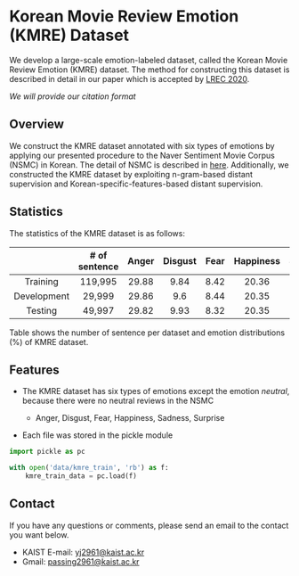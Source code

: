 # Korean Movie Review Emotion (KMRE) Dataset

[LREC 2020]: https://lrec2020.lrec-conf.org/en/

We develop a large-scale emotion-labeled dataset, called the Korean Movie Review Emotion (KMRE) dataset. The method for constructing this dataset is described in detail in our paper which is accepted by [LREC 2020].

*We will provide our citation format*

## Overview

[here]: https://github.com/e9t/nsmc

We construct the KMRE dataset annotated with six types of emotions by applying our presented procedure to the Naver Sentiment Movie Corpus (NSMC) in Korean. The detail of NSMC is described in [here]. Additionally, we constructed the KMRE dataset by exploiting n-gram-based distant supervision and Korean-specific-features-based distant supervision.
  
## Statistics

The statistics of the KMRE dataset is as follows:

|             | # of sentence | Anger | Disgust | Fear | Happiness | Sadness | Surprise |
|:-----------:|:-------------:|:-----:|:-------:|:----:|:---------:|:-------:|:--------:|
|   Training  |    119,995    | 29.88 |   9.84  | 8.42 |   20.36   |  23.93  |   7.57   |
| Development |     29,999    | 29.86 |   9.6   | 8.44 |   20.35   |  24.17  |   7.58   |
|   Testing   |     49,997    | 29.82 |   9.93  | 8.32 |   20.35   |   24.0  |   7.58   |

Table shows the number of sentence per dataset and emotion distributions (\%) of KMRE dataset.

## Features

- The KMRE dataset has six types of emotions except the emotion *neutral*, because there were no neutral reviews in the NSMC
  - Anger, Disgust, Fear, Happiness, Sadness, Surprise
  
  
- Each file was stored in the pickle module

```python
import pickle as pc

with open('data/kmre_train', 'rb') as f:
    kmre_train_data = pc.load(f)
```

## Contact

If you have any questions or comments, please send an email to the contact you want below.

- KAIST E-mail: yj2961@kaist.ac.kr
- Gmail: passing2961@kaist.ac.kr

